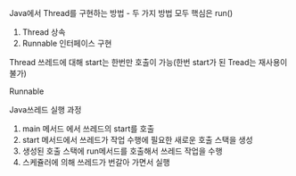 
Java에서 Thread를 구현하는 방법 - 두 가지 방법 모두 핵심은 run()
  1. Thread 상속
  2. Runnable 인터페이스 구현





Thread
쓰레드에 대해 start는 한번만 호출이 가능(한번 start가 된 Tread는 재사용이 불가)

Runnable

Java쓰레드 실행 과정
1. main 메서드 에서 쓰레드의 start를 호출
2. start 메서드에서 쓰레드가 작업 수행에 필요한 새로운 호출 스택을 생성
3. 생성된 호출 스택에 run메서드를 호출해서 쓰레드 작업을 수행
4. 스케쥴러에 의해 쓰레드가 번갈아 가면서 실행
